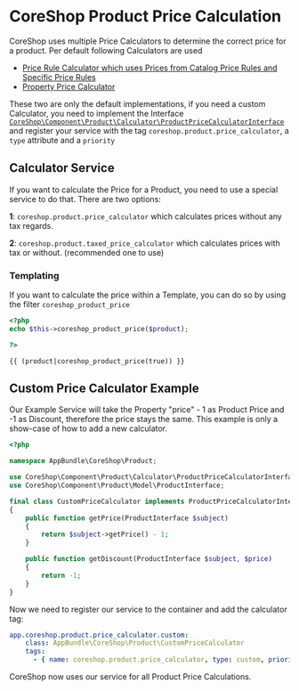 # CoreShop Product Price Calculation

CoreShop uses multiple Price Calculators to determine the correct price for a product. Per default following Calculators are used

 - [Price Rule Calculator which uses Prices from Catalog Price Rules and Specific Price Rules](https://github.com/coreshop/CoreShop/blob/master/src/CoreShop/Bundle/ProductBundle/Calculator/PriceRuleCalculator.php)
 - [Property Price Calculator](https://github.com/coreshop/CoreShop/blob/master/src/CoreShop/Bundle/ProductBundle/Calculator/PropertyPriceCalculator.php)

These two are only the default implementations, if you need a custom Calculator, you need to implement the Interface
[```CoreShop\Component\Product\Calculator\ProductPriceCalculatorInterface```](https://github.com/coreshop/CoreShop/blob/master/src/CoreShop/Component/Product/Calculator/ProductPriceCalculatorInterface.php) and register your service with the tag
```coreshop.product.price_calculator```, a ```type``` attribute and a ```priority```

## Calculator Service
If you want to calculate the Price for a Product, you need to use a special service to do that. There are two options:


**1**: ```coreshop.product.price_calculator``` which calculates prices without any tax regards.

**2**: ```coreshop.product.taxed_price_calculator``` which calculates prices with tax or without. (recommended one to use)

### Templating
If you want to calculate the price within a Template, you can do so by using the filter ```coreshop_product_price```

<div class="code-section">

```php
<?php
echo $this->coreshop_product_price($product);

?>
```

```twig
{{ (product|coreshop_product_price(true)) }}
```

</div>

## Custom Price Calculator Example

Our Example Service will take the Property "price" - 1 as Product Price and -1 as Discount, therefore the price stays the same.
This example is only a show-case of how to add a new calculator.

```php
<?php

namespace AppBundle\CoreShop\Product;

use CoreShop\Component\Product\Calculator\ProductPriceCalculatorInterface;
use CoreShop\Component\Product\Model\ProductInterface;

final class CustomPriceCalculator implements ProductPriceCalculatorInterface
{
    public function getPrice(ProductInterface $subject)
    {
        return $subject->getPrice() - 1;
    }

    public function getDiscount(ProductInterface $subject, $price)
    {
        return -1;
    }
}
```

Now we need to register our service to the container and add the calculator tag:

```yaml
app.coreshop.product.price_calculator.custom:
    class: AppBundle\CoreShop\Product\CustomPriceCalculator
    tags:
      - { name: coreshop.product.price_calculator, type: custom, priority: 1 }
```

CoreShop now uses our service for all Product Price Calculations.

